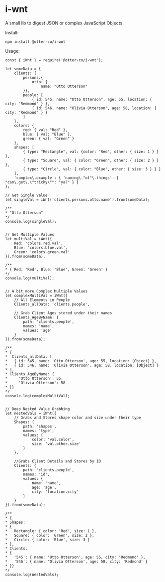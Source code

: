 # i-wnt
A small lib to digest JSON or complex JavaScript Objects.

Install:

    npm install @otter-co/i-wnt

Usage:

    const { iWnt } = require('@otter-co/i-wnt');

    let someData = {
        clients: {
            persons:{
                otto: {
                    name: "Otto Otterson"
            }},
            people: [
                { id: 545, name: "Otto Otterson", age: 55, location: { city: "Redmond" } },
                { id: 546, name: "Olivia Otterson", age: 58, location: { city: "Redmond" } }
            ]
        },
        colors: {
            red: { val: "Red" },
            blue: { val: "Blue" },
            green: { val: "Green" }
        },
        shapes: [
            { type: "Rectangle", val: {color: "Red", other: { size: 1 } } },
            { type: "Square", val: { color: "Green", other: { size: 2 } } },
            { type: "Circle", val: { color: "Blue", other: { size: 3 } } }
        ],
        'complex\.example': { 'naming\."of"\.things': { "can\.get\.\"tricky\"": "ya?" } }
    };

    // Get Single Value
    let singleVal = iWnt('clients.persons.otto.name').from(someData);

    /**
    * "Otto Otterson"
    */
    console.log(singleVal);
    

    // Get Multiple Values
    let multiVal = iWnt({
        Red: 'colors.red.val',
        Blue: 'colors.blue.val',
        Green: 'colors.green.val'
    }).from(someData);

    /** 
    * { Red: 'Red', Blue: 'Blue', Green: 'Green' } 
    */
    console.log(multiVal); 


    // A bit more Complex Multiple Values
    let complexMultiVal = iWnt({
        // All Elements in People
        Clients_allData: 'clients.people',

        // Grab Client Ages stored under their names
        Clients_AgeByName: {
            path: 'clients.people',
            names: 'name',
            values: 'age'
        }
    }).from(someData);

    /**
    * { 
    *  Clients_allData: [ 
    *   { id: 545, name: 'Otto Otterson', age: 55, location: [Object] },
    *   { id: 546, name: 'Olivia Otterson', age: 58, location: [Object] } 
    * ],
    * Clients_AgeByName: { 
    *     'Otto Otterson': 55, 
    *     'Olivia Otterson': 58 
    * }}
    */
    console.log(complexMultiVal);


    // Deep Nested Value Grabbing
    let nestedVals = iWnt({
        // Grabs and Stores shape color and size under their type
        Shapes: {
            path: 'shapes',
            names: 'type',
            values: {
                color: 'val.color',
                size: 'val.other.size'
            }
        },

        //Grabs Client Details and Stores by ID
        Clients: {
            path: 'clients.people',
            names: 'id',
            values: {
                name: 'name',
                age: 'age',
                city: 'location.city'
            }
        }
    }).from(someData);

    /**
    * { 
    * Shapes:
    * { 
    *   Rectangle: { color: 'Red', size: 1 },
    *   Square: { color: 'Green', size: 2 },
    *   Circle: { color: 'Blue', size: 3 } 
    * },
    * Clients:
    * { 
    *   '545': { name: 'Otto Otterson', age: 55, city: 'Redmond' },
    *   '546': { name: 'Olivia Otterson', age: 58, city: 'Redmond' } 
    * }}
    */
    console.log(nestedVals);